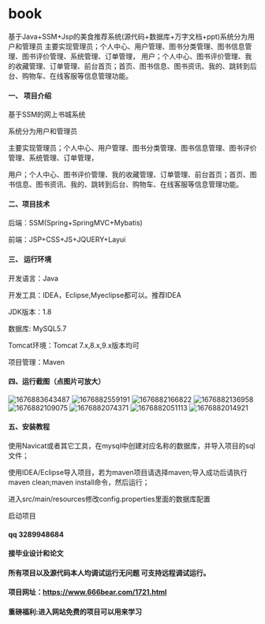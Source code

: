 # book
基于Java+SSM+Jsp的美食推荐系统(源代码+数据库+万字文档+ppt)系统分为用户和管理员  主要实现管理员；个人中心、用户管理、图书分类管理、图书信息管理、图书评价管理、系统管理、订单管理，  用户；个人中心、图书评价管理、我的收藏管理、订单管理、前台首页；首页、图书信息、图书资讯、我的、跳转到后台、购物车、在线客服等信息管理功能。
#### 一、 项目介绍

基于SSM的网上书城系统

系统分为用户和管理员

主要实现管理员；个人中心、用户管理、图书分类管理、图书信息管理、图书评价管理、系统管理、订单管理，

用户；个人中心、图书评价管理、我的收藏管理、订单管理、前台首页；首页、图书信息、图书资讯、我的、跳转到后台、购物车、在线客服等信息管理功能。

#### 二、项目技术
后端：SSM(Spring+SpringMVC+Mybatis)

前端：JSP+CSS+JS+JQUERY+Layui
#### 三、 运行环境
开发语言：Java

开发工具：IDEA，Eclipse,Myeclipse都可以。推荐IDEA

JDK版本：1.8

数据库: MySQL5.7

Tomcat环境：Tomcat 7.x,8.x,9.x版本均可

项目管理：Maven

#### 四、运行截图（点图片可放大）
![1676883643487](https://github.com/666bears/book/assets/143094776/9f62ece3-ea23-449a-98fa-b6ac96cc0fb5)
![1676882559191](https://github.com/666bears/book/assets/143094776/9176c05f-fb80-49bc-af7a-dc5a566a0a2a)
![1676882166822](https://github.com/666bears/book/assets/143094776/041d0b23-0aa9-47a4-a98c-814c0a4ff62f)
![1676882136958](https://github.com/666bears/book/assets/143094776/4568a7be-2818-4418-a228-48e2f348b570)
![1676882109075](https://github.com/666bears/book/assets/143094776/ca3382c5-1e30-44fb-b2b1-5a328123ce47)
![1676882074371](https://github.com/666bears/book/assets/143094776/ac4584c4-072c-4673-9d3b-f4af1d3e30dd)
![1676882051113](https://github.com/666bears/book/assets/143094776/e0ef9014-d2d1-40c4-b6c1-aa3dc48010b8)
![1676882014921](https://github.com/666bears/book/assets/143094776/3d38e7fd-ce33-44f0-81df-c3ce89afc40e)


#### 五、安装教程
使用Navicat或者其它工具，在mysql中创建对应名称的数据库，并导入项目的sql文件；

使用IDEA/Eclipse导入项目，若为maven项目请选择maven;导入成功后请执行maven clean;maven install命令，然后运行；

进入src/main/resources修改config.properties里面的数据库配置

启动项目



#### qq 3289948684

#### 接毕业设计和论文

#### 所有项目以及源代码本人均调试运行无问题 可支持远程调试运行。
#### 项目网址：https://www.666bear.com/1721.html


#### 重磅福利:进入网站免费的项目可以用来学习
